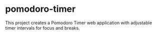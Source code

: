 # pomodoro-timer
This project creates a Pomodoro Timer web application with adjustable timer intervals for focus and breaks. 
